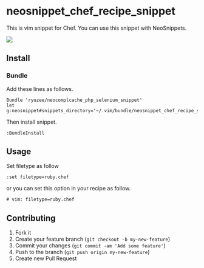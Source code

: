 # neosnippet_chef_recipe_snippet

This is vim snippet for Chef. You can use this snippet with NeoSnippets.

<img src="http://www.ryuzee.com/work/chef_snippet.png" />

## Install

### Bundle

Add these lines as follows.

	Bundle 'ryuzee/neocomplcache_php_selenium_snippet'
	let g:neosnippet#snippets_directory='~/.vim/bundle/neosnippet_chef_recipe_snippet/autoload/neosnippet/snippets'

Then install snippet.

	:BundleInstall

## Usage

Set filetype as follow

	:set filetype=ruby.chef

or you can set this option in your recipe as follow.

	# vim: filetype=ruby.chef

## Contributing

1. Fork it
2. Create your feature branch (`git checkout -b my-new-feature`)
3. Commit your changes (`git commit -am 'Add some feature'`)
4. Push to the branch (`git push origin my-new-feature`)
5. Create new Pull Request
